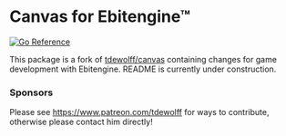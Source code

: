 # Canvas for Ebitengine™
[![Go Reference](https://pkg.go.dev/badge/github.com/eihigh/canvas.svg)](https://pkg.go.dev/github.com/eihigh/canvas)

This package is a fork of [tdewolff/canvas](https://github.com/tdewolff/canvas) containing changes for game development with Ebitengine. README is currently under construction.

### Sponsors

Please see https://www.patreon.com/tdewolff for ways to contribute, otherwise please contact him directly!
